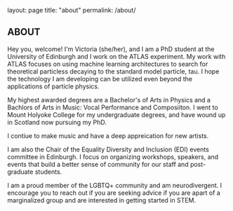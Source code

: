 layout: page
title: "about"
permalink: /about/

## ABOUT

Hey you, welcome! I'm Victoria (she/her), and I am a PhD student at the University of Edinburgh and I work on the ATLAS experiment. My work with ATLAS focuses on using machine learning architectures to search for theoretical particless decaying to the standard model particle, tau. I hope the technology I am developing can be utilized even beyond the applications of particle physics.

My highest awarded degrees are a Bachelor's of Arts in Physics and a Bachlors of Arts in Music: Vocal Performance and Composiiton. I went to Mount Holyoke College for my undergraduate degrees, and have wound up in Scotland now pursuing my PhD.

I contiue to make music and have a deep appreication for new artists. 

I am also the Chair of the Equality Diversity and Inclusion (EDI) events committee in Edinburgh. I focus on organizing workshops, speakers, and events that build a better sense of community for our staff and post-graduate students. 

I am a proud member of the LGBTQ+ community and am neurodivergent. I encourage you to reach out if you are seeking advice if you are apart of a marginalized group and are interested in getting started in STEM. 
